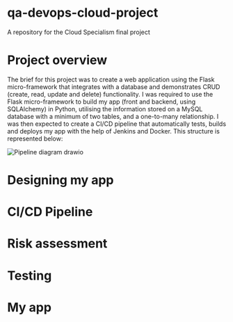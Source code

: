 # qa-devops-cloud-project
A repository for the Cloud Specialism final project

# Project overview
The brief for this project was to create a web application using the Flask micro-framework that integrates with a database and demonstrates CRUD (create, read, update and delete) functionality. I was required to use the Flask micro-framework to build my app (front and backend, using SQLAlchemy) in Python, utilising the information stored on a MySQL database with a minimum of two tables, and a one-to-many relationship. I was then expected to create a CI/CD pipeline that automatically tests, builds and deploys my app with the help of Jenkins and Docker. This structure is represented below:


![Pipeline diagram drawio](https://user-images.githubusercontent.com/105214801/178486937-18635d17-afb8-4b8b-9670-8ee4af15c928.png)


# Designing my app

# CI/CD Pipeline

# Risk assessment

# Testing

# My app
